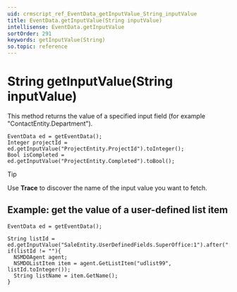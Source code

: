 ```yaml
---
uid: crmscript_ref_EventData_getInputValue_String_inputValue
title: EventData.getInputValue(String inputValue)
intellisense: EventData.getInputValue
sortOrder: 291
keywords: getInputValue(String)
so.topic: reference
---
```


# String getInputValue(String inputValue)

This method returns the value of a specified input field (for example "ContactEntity.Department").

```crmscript
EventData ed = getEventData();
Integer projectId = ed.getInputValue("ProjectEntity.ProjectId").toInteger();
Bool isCompleted = ed.getInputValue("ProjectEntity.Completed").toBool();
```

> [!TIP]
> Use **Trace** to discover the name of the input value you want to fetch.

## Example: get the value of a user-defined list item

```crmscript
EventData ed = getEventData();

String listId = ed.getInputValue("SaleEntity.UserDefinedFields.SuperOffice:1").after(":").before("]");
if(listId != ""){
  NSMDOAgent agent;
  NSMDOListItem item = agent.GetListItem("udlist99", listId.toInteger());
  String listName = item.GetName();
}
```
